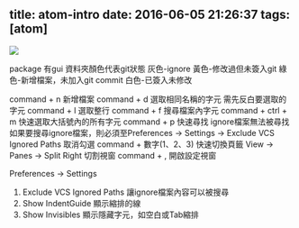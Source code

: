 title: atom-intro
date: 2016-06-05 21:26:37
tags: [atom]
---

<img src = "http://media02.hongkiat.com/atom-code-editor/atom-logo.jpg"/>

<!-- more -->

package 有gui
資料夾顏色代表git狀態
  灰色-ignore
  黃色-修改過但未簽入git
  綠色-新增檔案，未加入git commit
  白色-已簽入未修改

command + n 新增檔案
command + d 選取相同名稱的字元
  需先反白要選取的字元
command + l 選取整行
command + f 搜尋檔案內字元
command + ctrl + m 快速選取大括號內的所有字元
command + p 快速尋找
  ignore檔案無法被尋找
  如果要搜尋ignore檔案，則必須至Preferences -> Settings -> Exclude VCS Ignored Paths 取消勾選
command + 數字(1、2、3) 快速切換頁籤
View -> Panes -> Split Right 切割視窗
command + , 開啟設定視窗

Preferences -> Settings
1. Exclude VCS Ignored Paths
  讓ignore檔案內容可以被搜尋
2. Show IndentGuide
  顯示縮排的線
3. Show Invisibles
  顯示隱藏字元，如空白或Tab縮排
